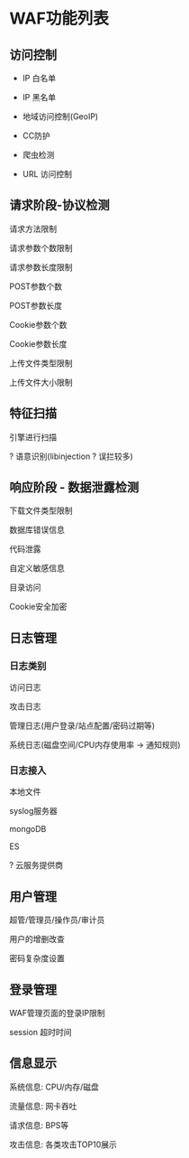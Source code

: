 # WAF功能列表

## 访问控制

- IP 白名单

- IP 黑名单

- 地域访问控制(GeoIP)

- CC防护

- 爬虫检测

- URL 访问控制

## 请求阶段-协议检测

请求方法限制

请求参数个数限制

请求参数长度限制

POST参数个数

POST参数长度

Cookie参数个数

Cookie参数长度

上传文件类型限制

上传文件大小限制

## 特征扫描

引擎进行扫描

? 语意识别(libinjection ? 误拦较多)

## 响应阶段 - 数据泄露检测

下载文件类型限制

数据库错误信息

代码泄露

自定义敏感信息

目录访问

Cookie安全加密

## 日志管理

### 日志类别

访问日志

攻击日志

管理日志(用户登录/站点配置/密码过期等)

系统日志(磁盘空间/CPU内存使用率 -> 通知规则)

### 日志接入

本地文件

syslog服务器

mongoDB

ES

? 云服务提供商

## 用户管理

超管/管理员/操作员/审计员

用户的增删改查

密码复杂度设置

## 登录管理

WAF管理页面的登录IP限制

session 超时时间

## 信息显示

系统信息: CPU/内存/磁盘

流量信息: 网卡吞吐

请求信息: BPS等

攻击信息: 各类攻击TOP10展示
